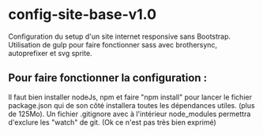# config-site-base-v1.0
Configuration du setup d'un site internet responsive sans Bootstrap. Utilisation de gulp pour faire fonctionner sass avec brothersync, autoprefixer et svg sprite.
<h2>Pour faire fonctionner la configuration :</h2>
Il faut bien installer nodeJs, npm et faire "npm install" pour lancer le fichier package.json qui de son côté installera
toutes les dépendances utiles. (plus de 125Mo). Un fichier .gitignore avec à l'intérieur node_modules permettra d'exclure les 
"watch" de git. (Ok ce n'est pas très bien exprimé)
